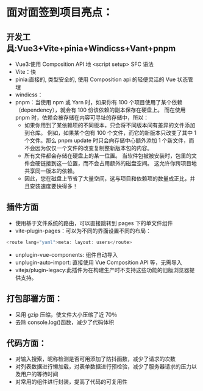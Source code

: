 <!--
 * @Description:
 * @Author: 曹俊
 * @Date: 2022-10-21 21:10:04
 * @LastEditors: 曹俊
 * @LastEditTime: 2022-10-23 20:49:15
-->

# 面对面签到项目亮点：

## 开发工具:Vue3+Vite+pinia+Windicss+Vant+pnpm

- Vue3:使用 Composition API 地 \<script setup> SFC 语法
- Vite：快
- pinia:直接的, 类型安全的, 使用 Composition api 的轻便灵活的 Vue 状态管理
- windicss：
- pnpm：当使用 npm 或 Yarn 时，如果你有 100 个项目使用了某个依赖（dependency），就会有 100 份该依赖的副本保存在硬盘上。 而在使用 pnpm 时，依赖会被存储在内容可寻址的存储中，所以：
  - 如果你用到了某依赖项的不同版本，只会将不同版本间有差异的文件添加到仓库。 例如，如果某个包有 100 个文件，而它的新版本只改变了其中 1 个文件。那么 pnpm update 时只会向存储中心额外添加 1 个新文件，而不会因为仅仅一个文件的改变复制整新版本包的内容。
  - 所有文件都会存储在硬盘上的某一位置。 当软件包被被安装时，包里的文件会硬链接到这一位置，而不会占用额外的磁盘空间。 这允许你跨项目地共享同一版本的依赖。
  - 因此，您在磁盘上节省了大量空间，这与项目和依赖项的数量成正比，并且安装速度要快得多！

## 插件方面

- 使用基于文件系统的路由，可以直接跳转到 pages 下的单文件组件
- vite-plugin-pages：可以为不同的界面设置不同的布局：

```js
<route lang="yaml">meta: layout: users</route>
```

- unplugin-vue-components: 组件自动导入
- unplugin-auto-import: 直接使用 Vue Composition API 等，无需导入
- vitejs/plugin-legacy:此插件为在构建生产时不支持这些功能的旧版浏览器提供支持。

## 打包部署方面：

- 采用 gzip 压缩，使文件大小压缩了近 70％
- 去除 console.log()函数，减少了代码体积

## 代码方面：

- 对输入搜索，昵称检测是否可用添加了防抖函数，减少了请求的次数
- 对列表数据进行懒加载，对表单数据进行预检验，减少了服务器请求的压力以及用户的等待时间
- 对常用的组件进行封装，提高了代码的可复用性

